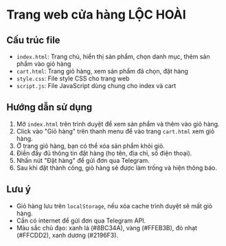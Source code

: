 # Trang web cửa hàng LỘC HOÀI

## Cấu trúc file

- `index.html`: Trang chủ, hiển thị sản phẩm, chọn danh mục, thêm sản phẩm vào giỏ hàng
- `cart.html`: Trang giỏ hàng, xem sản phẩm đã chọn, đặt hàng
- `style.css`: File style CSS cho trang web
- `script.js`: File JavaScript dùng chung cho index và cart

## Hướng dẫn sử dụng

1. Mở `index.html` trên trình duyệt để xem sản phẩm và thêm vào giỏ hàng.
2. Click vào "Giỏ hàng" trên thanh menu để vào trang `cart.html` xem giỏ hàng.
3. Ở trang giỏ hàng, bạn có thể xóa sản phẩm khỏi giỏ.
4. Điền đầy đủ thông tin đặt hàng (họ tên, địa chỉ, số điện thoại).
5. Nhấn nút "Đặt hàng" để gửi đơn qua Telegram.
6. Sau khi đặt thành công, giỏ hàng sẽ được làm trống và hiện thông báo.

## Lưu ý

- Giỏ hàng lưu trên `localStorage`, nếu xóa cache trình duyệt sẽ mất giỏ hàng.
- Cần có internet để gửi đơn qua Telegram API.
- Màu sắc chủ đạo: xanh lá (#8BC34A), vàng (#FFEB3B), đỏ nhạt (#FFCDD2), xanh dương (#2196F3).
